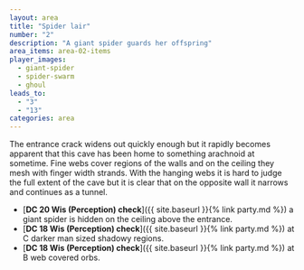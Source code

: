 ```yaml
---
layout: area
title: "Spider lair"
number: "2"
description: "A giant spider guards her offspring"
area_items: area-02-items
player_images:
  - giant-spider
  - spider-swarm
  - ghoul
leads_to:
  - "3"
  - "13"
categories: area
---
```

The entrance crack widens out quickly enough but it rapidly becomes apparent that this cave has been home to something arachnoid at sometime.  Fine webs cover regions of the walls and on the ceiling they mesh with finger width strands.  With the hanging webs it is hard to judge the full extent of the cave but it is clear that on the opposite wall it narrows and continues as a tunnel.

* [**DC 20 Wis (Perception) check**]({{ site.baseurl }}{% link party.md %}) a giant spider is hidden on the ceiling above the entrance.
* [**DC 18 Wis (Perception) check**]({{ site.baseurl }}{% link party.md %}) at C darker man sized shadowy regions.
* [**DC 18 Wis (Perception) check**]({{ site.baseurl }}{% link party.md %}) at B web covered orbs.


